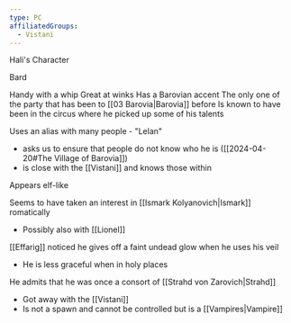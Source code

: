```yaml
---
type: PC
affiliatedGroups:
  - Vistani
---
```

Hali's Character

Bard

Handy with a whip
Great at winks
Has a Barovian accent
The only one of the party that has been to [[03 Barovia|Barovia]] before
Is known to have been in the circus where he picked up some of his talents

Uses an alias with many people - "Lelan"
- asks us to ensure that people do not know who he is ([[2024-04-20#The Village of Barovia]])
- is close with the [[Vistani]] and knows those within

Appears elf-like

Seems to have taken an interest in [[Ismark Kolyanovich|Ismark]] romatically
- Possibly also with [[Lionel]] 

[[Effarig]] noticed he gives off a faint undead glow when he uses his veil
- He is less graceful when in holy places

He admits that he was once a consort of [[Strahd von Zarovich|Strahd]] 
- Got away with the [[Vistani]] 
- Is not a spawn and cannot be controlled but is a [[Vampires|Vampire]] 